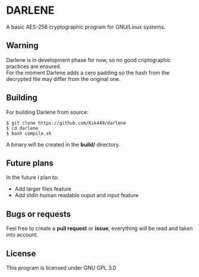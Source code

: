 # DARLENE
A basic AES-256 cryptographic program for GNU/Linux systems.
## Warning
Darlene is in development phase for now, so no good criptographic practices are ensured.  
For the moment Darlene adds a cero padding so the hash from the decrypted file may differ from the original one.
## Building
For building Darlene from source:
```
$ git clone https://github.com/Kik449/darlene
$ cd darlene
$ bash compile.sh
```
A binary will be created in the **build/** directory.
## Future plans
In the future I plan to:
- Add larger files feature
- Add stdin human readable ouput and input feature
## Bugs or requests
Feel free to create a **pull request** or **issue**, everything will be read and taken into account.
## License
This program is licensed under GNU GPL 3.0
